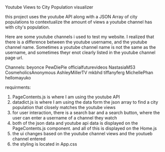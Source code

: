 Youtube Views to City Population visualizer

this project uses the youtube API along with a JSON Array of city populations to contextualize the amount of views a youtube channel has with  city's population. 

Here are some youtube channels i used to test my website. I realized that there is a difference between the youtube username, and the youtube channel name. Sometimes a youtube channel name is not the same as the username, and sometimes theyr enot clearly listed in the youtube channel page url. 

Channels: 
beyonce
PewDiePie
officialfuturevideos
NastasiaM53
CosmeholicsAnonymous
AshleyMillerTV
mkbhd
tiffanyferg
MichellePhan
hellomayuko

requirments: 
1. PageContents.js is where I am using the youtube API
2. datadict.js is where I am using the data form the json array to find a city population that closely matches the youtube views
3. for user interaction, there is a search bar and a search button, where the user can enter a username of a channel they watch 
4. both of the json data and youtube api data is displayed on the PageContents.js component. and all of this is displayed on the Home.js
5. the ui changes based on the youtube channel views and the youtueb channel entered
5. the styling is located in App.css